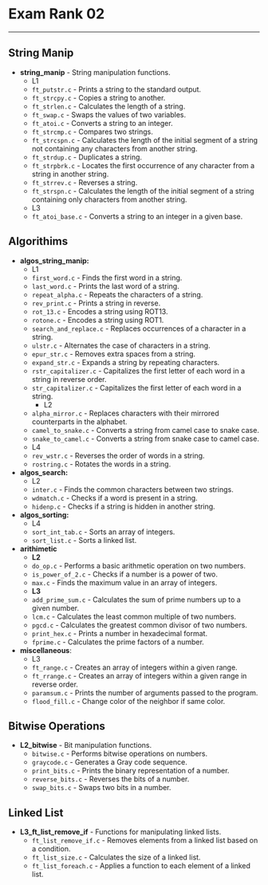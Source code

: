 # Exam Rank 02
---
## String Manip
- **string_manip** -  String manipulation functions.
	- L1
	- `ft_putstr.c` - Prints a string to the standard output.
	- `ft_strcpy.c` - Copies a string to another.
	- `ft_strlen.c` - Calculates the length of a string.
	- `ft_swap.c` - Swaps the values of two variables.
	- `ft_atoi.c` - Converts a string to an integer.
	- `ft_strcmp.c` - Compares two strings.
	- `ft_strcspn.c` - Calculates the length of the initial segment of a string not containing any characters from another string.
	- `ft_strdup.c` - Duplicates a string.
	- `ft_strpbrk.c` - Locates the first occurrence of any character from a string in another string.
	- `ft_strrev.c` - Reverses a string.
	- `ft_strspn.c` - Calculates the length of the initial segment of a string containing only characters from another string.
	- L3
	- `ft_atoi_base.c` - Converts a string to an integer in a given base.
## Algorithims
- **algos_string_manip:** 
	- L1
    - `first_word.c` - Finds the first word in a string.
    - `last_word.c` - Prints the last word of a string.
    - `repeat_alpha.c` - Repeats the characters of a string.
    - `rev_print.c` - Prints a string in reverse.
    - `rot_13.c` - Encodes a string using ROT13.
    - `rotone.c` - Encodes a string using ROT1.
    - `search_and_replace.c` - Replaces occurrences of a character in a string.
    - `ulstr.c` - Alternates the case of characters in a string.
    - `epur_str.c` - Removes extra spaces from a string.
    - `expand_str.c` - Expands a string by repeating characters.
    - `rstr_capitalizer.c` - Capitalizes the first letter of each word in a string in reverse order.
    - `str_capitalizer.c` - Capitalizes the first letter of each word in a string.
      - L2
     - `alpha_mirror.c` - Replaces characters with their mirrored counterparts in the alphabet.
    - `camel_to_snake.c` - Converts a string from camel case to snake case.
    - `snake_to_camel.c` - Converts a string from snake case to camel case.
    - L4
    - `rev_wstr.c` - Reverses the order of words in a string.
    - `rostring.c` - Rotates the words in a string.
- **algos_search:**
	- L2
    - `inter.c` - Finds the common characters between two strings.
    - `wdmatch.c` - Checks if a word is present in a string.
    - `hidenp.c` - Checks if a string is hidden in another string.
- **algos_sorting:**
	- L4
    - `sort_int_tab.c` - Sorts an array of integers.
    - `sort_list.c` - Sorts a linked list.
- **arithimetic**
	- **L2**
    - `do_op.c` - Performs a basic arithmetic operation on two numbers.
    - `is_power_of_2.c` - Checks if a number is a power of two.
    - `max.c` - Finds the maximum value in an array of integers.
	- **L3**
    - `add_prime_sum.c` - Calculates the sum of prime numbers up to a given number.
    - `lcm.c` - Calculates the least common multiple of two numbers.
    - `pgcd.c` - Calculates the greatest common divisor of two numbers.
    - `print_hex.c` - Prints a number in hexadecimal format.
    - `fprime.c` - Calculates the prime factors of a number.
- **miscellaneous**:
	- L3
    - `ft_range.c` - Creates an array of integers within a given range.
    - `ft_rrange.c` - Creates an array of integers within a given range in reverse order.
    - `paramsum.c` - Prints the number of arguments passed to the program.
    - `flood_fill.c` -  Change color of the neighbor if same color.
## Bitwise Operations
- **L2_bitwise** -  Bit manipulation functions.
	- `bitwise.c` - Performs bitwise operations on numbers.
	- `graycode.c` - Generates a Gray code sequence.
	- `print_bits.c` - Prints the binary representation of a number.
	- `reverse_bits.c` - Reverses the bits of a number.
	- `swap_bits.c` - Swaps two bits in a number.

## Linked List
- **L3_ft_list_remove_if** - Functions for manipulating linked lists.
	- `ft_list_remove_if.c` - Removes elements from a linked list based on a condition.
	- `ft_list_size.c` - Calculates the size of a linked list.
	- `ft_list_foreach.c` - Applies a function to each element of a linked list.


